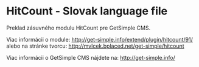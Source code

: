 HitCount - Slovak language file
===============================

Preklad zásuvného modulu HitCount pre GetSimple CMS.

Viac informácii o module:
http://get-simple.info/extend/plugin/hitcount/91/
alebo na stránke tvorcu:
http://mvlcek.bplaced.net/get-simple/hitcount

Viac informácii o GetSimple CMS nájdete na:
http://get-simple.info/

